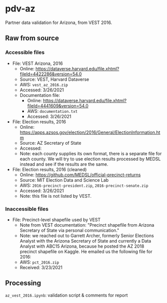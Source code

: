 # pdv-az
Partner data validation for Arizona, from VEST 2016. 

## Raw from source

### Accessible files
- File: VEST Arizona, 2016
  - Online: https://dataverse.harvard.edu/file.xhtml?fileId=4422286&version=54.0
  - Source: VEST, Harvard Dataverse
  - AWS: `vest_az_2016.zip`
  - Accessed: 3/26/2021
  - Documentation file: 
    - Online: https://dataverse.harvard.edu/file.xhtml?fileId=4441609&version=54.0
    - AWS: `documentation.txt`
    - Accessed: 3/26/2021
- File: Election results, 2016
  - Online: https://apps.azsos.gov/election/2016/General/ElectionInformation.htm
  - Source: AZ Secretary of State
  - Accessed: 
  - Note: each county supplies its own format, there is a separate file for each county. We will try to use election results processed by MEDSL instead and see if the results are the same. 
- File: Election results, 2016 (cleaned)
  - Online: https://github.com/MEDSL/official-precinct-returns
  - Source: MIT Election Data and Science Lab
  - AWS: `2016-precinct-president.zip`, `2016-precinct-senate.zip`
  - Accessed: 3/26/2021
  - Note: this file is not listed by VEST. 

### Inaccessible files
- File: Precinct-level shapefile used by VEST
  - Note from VEST documentation: "Precinct shapefile from Arizona Secretary of State via personal communication."
  - Note: we reached out to Garrett Archer, formerly Senior Elections Analyst with the Arizona Secretary of State and currently a Data Analyst with ABC15 Arizona, because he posted the AZ 2018 precinct shapefile on Kaggle. He emailed us the following file for 2016: 
  - AWS: `pct_2016.zip`
  - Received: 3/23/2021

## Processing
`az_vest_2016.ipynb`: validation script & comments for report

